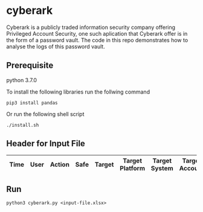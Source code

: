 # cyberark
Cyberark is a publicly traded information security company offering Privileged Account Security, one such aplication that Cyberark offer is in the form of a password vault. The code in this repo demonstrates how to analyse the logs of this password vault.

## Prerequisite
python 3.7.0

To install the following libraries run the follwing command

    pip3 install pandas
Or run the following shell script

    ./install.sh
## Header for Input File

| Time  | User | Action | Safe | Target | Target Platform | Target System | Target Account | New Target | Reason | Alert | Request ID | Client ID |
| ----- | ---- | ------ | ---- | ------ | --------------- | ------------- | -------------- | ---------- | ------ | ----- | ---------- | ------------ | 
    
## Run
    python3 cyberark.py <input-file.xlsx>
    

